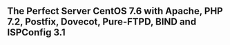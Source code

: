 ## The Perfect Server CentOS 7.6 with Apache, PHP 7.2, Postfix, Dovecot, Pure-FTPD, BIND and ISPConfig 3.1
```
```
